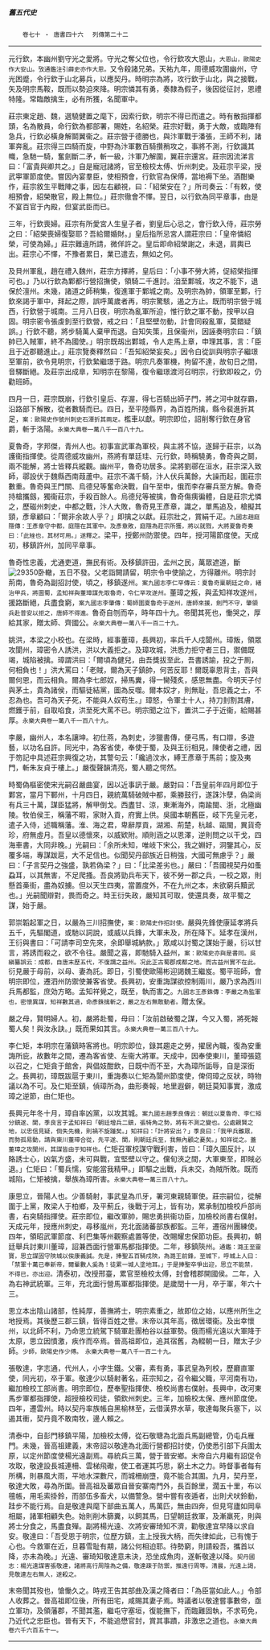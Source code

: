 

##### 舊五代史
　　`卷七十 ‧ 唐書四十六`
　`列傳第二十二`

* * *

元行欽，本幽州劉守光之愛將。守光之奪父位也，令行欽攻大恩山，`大恩山，歐陽史作大安山。攷通鑑注引薛史亦作大恩。`又令殺諸兄弟。天祐九年，周德威攻圍幽州，守光困蹙，令行欽于山北募兵，以應契丹。時明宗為將，攻行欽于山北，與之接戰，矢及明宗馬鞍，既而以勢迫來降。明宗憐其有勇，奏隸為假子，後因從征討，恩禮特隆。常臨敵擒生，必有所獲，名聞軍中。

莊宗東定趙、魏，選驍健置之麾下，因索行欽，明宗不得已而遣之。時有散指揮都頭，名為散員，命行欽為都部署，賜姓，名紹榮。莊宗好戰，勇于大敵，或臨陣有急兵，行欽必橫身解鬬翼衞之。莊宗營于德勝也，與汴軍戰于潘張，王師不利，諸軍奔亂。莊宗得三四騎而旋，中野為汴軍數百騎攢矟攻之，事將不測，行欽識其幟，急馳一騎，奮劍斷二矛，斬一級，汴軍乃解圍，翼莊宗還宮。莊宗因流涕言曰：「富貴與卿共之。」自是寵冠諸將，官至檢校太傅、忻州刺史。及莊宗平梁，授武寕軍節度使。嘗因內宴羣臣，使相預會，行欽官為保傅，當地褥下坐。酒酣樂作，莊宗敘生平戰陣之事，因左右顧視，曰：「紹榮安在？」所司奏云：「有敕，使相預會，紹榮散官，殿上無位。」莊宗徹會不懌。翌日，以行欽為同平章事，由是不宴百官于內殿，但宴武臣而已。

三年，行欽喪婦。莊宗有所愛宮人生皇子者，劉皇后心忌之，會行欽入侍，莊宗勞之曰：「紹榮喪婦復娶耶？吾給爾婚財。」皇后指所忌宮人謂莊宗曰：「皇帝憐紹榮，可使為婦。」莊宗難違所請，微佯許之。皇后即命紹榮謝之，未退，肩輿已出。莊宗心不懌，不豫者累日，業已遣去，無如之何。

及貝州軍亂，趙在禮入魏州，莊宗方擇將，皇后曰：「小事不勞大將，促紹榮指揮可也。」乃以行欽為鄴都行營招撫使，領騎二千進討。洎至鄴城，攻之不能下，退保於澶州。未幾，諸道之師稍集，復進軍于鄴城之南。及明宗為帥，領軍至鄴，行欽來謁于軍中，拜起之際，誤呼萬歲者再，明宗驚駭，遏之方止。既而明宗營于城西，行欽營于城南。三月八日夜，明宗為亂軍所迫，惟行欽之軍不動，按甲以自固。明宗密令張虔釗至行欽營，戒之曰：「且堅壁勿動，計會同殺亂軍，莫錯疑誤。」行欽不聽，將步騎萬人棄甲而退。自知失策，且保衞州，因誣奏明宗曰：「鎮帥已入賊軍，終不為國使。」明宗既刼出鄴城，令人走馬上章，申理其事，言：「臣且于近郡聽進止。」莊宗覽奏釋然曰：「吾知紹榮妄矣。」因令白從訓與明宗子繼璟至軍前，欲令見明宗，行欽縶繼璟于路。明宗凡奏軍機，拘留不達，故旬日之間，音驛斷絕。及莊宗出成臯，知明宗在黎陽，復令繼璟渡河召明宗，行欽即殺之，仍勸班師。

四月一日，莊宗既崩，行欽引皇后、存渥，得七百騎出師子門，將之河中就存霸，沿路部下解散，從者數騎而已。四日，至平陸縣界，為百姓所擒，縣令裴進折其足，`案：歐陽史作虢州刺史石潭折其兩足。`檻車以獻。明宗即位，詔削奪行欽在身官爵，斬于洛陽。`永樂大典卷一萬八千一百八十九。`

夏魯奇，字邦傑，青州人也。初事宣武軍為軍校，與主將不協，遂歸于莊宗，以為護衞指揮使。從周德威攻幽州，燕將有單廷珪、元行欽，時稱驍勇，魯奇與之鬬，兩不能解，將士皆釋兵縱觀。幽州平，魯奇功居多。梁將劉鄩在洹水，莊宗深入致師，鄩設伏于魏縣西南葭蘆中。莊宗不滿千騎，汴人伏兵萬餘，大譟而起，圍莊宗數重。魯奇與王門關、烏德兒等奮命決戰，自午至申，俄而李存審兵至方解。魯奇持槍攜劔，獨衞莊宗，手殺百餘人。烏德兒等被擒，魯奇傷痍徧體，自是莊宗尤憐之，歷磁州刺史，中都之戰，汴人大敗，魯奇見王彥章，識之，單馬追及，槍擬其頸，彥章顧曰：「爾非余故人乎？」即擒之以獻。莊宗壯之，賞絹千疋。`九國志趙庭隱傳：王彥章守中都，庭隱在其軍中。及彥章敗，庭隱為莊宗所獲，將以就戮，大將夏魯奇奏曰：「此矬也，其材可用。」遂釋之。`梁平，授鄭州防禦使。四年，授河陽節度使。天成初，移鎮許州，加同平章事。

魯奇性忠義，尤通吏道，撫民有術。及移鎮許田，孟州之民，萬眾遮道，斷![29350](../../imgs/29350.gif)卧轍，五日不發。父老詣闕請留，明宗令中使諭之，方得離州。明宗討荊南，魯奇為副招討使，頃之，移鎮遂州。`案九國志李仁罕傳云：夏魯奇稟朝廷之命，繕治甲兵，將圖蜀，孟知祥與董璋謀先取魯奇，令仁罕攻遂州。`董璋之叛，與孟知祥攻遂州，援路斷絕，兵盡食窮，`案九國志李肇傳：蜀師圍夏魯奇于遂州，唐師來援，劍門不守，肇領兵赴普安以拒之，唐師不得進。`魯奇自刎而卒，時年四十九。帝聞其死也，慟哭之，厚給其家，贈太師、齊國公。`永樂大典卷一萬八千一百二十九。`

姚洪，本梁之小校也。在梁時，經事董璋，長興初，率兵千人戍閬州。璋叛，領眾攻閬州，璋密令人誘洪，洪以大義拒之。及璋攻城，洪悉力拒守者三日，禦備既竭，城陷被擒。璋謂洪曰：「爾頃為健兒，由吾獎拔至此，吾書誘諭，投之于厠，何相負也！」洪大罵曰：「老賊，爾為天子鎮帥，何苦反耶！爾既辜恩背主，吾與爾何恩，而云相負。爾為李七郎奴，掃馬糞，得一臠殘炙，感恩無盡。今明天子付與茅土，貴為諸侯，而驅徒結黨，圖為反噬。爾本奴才，則無耻，吾忠義之士，不忍為也。吾可為天子死，不能與人奴苟生。」璋怒，令軍士十人，持刀刲割其膚，燃鑊于前，自取啗食，洪至死大罵不已。明宗聞之泣下，置洪二子于近衞，給賜甚厚。`永樂大典卷一萬八千一百八十九。`

李嚴，幽州人，本名讓坤。初仕燕，為刺史，涉獵書傳，便弓馬，有口辯，多遊藝，以功名自許。同光中，為客省使，奉使于蜀，及與王衍相見，陳使者之禮，因于笏記中具述莊宗興復之功，其警句云：「纔過汶水，縛王彥章于馬前；旋及夷門，斬朱友貞于樓上。」嚴復聲韻清亮，蜀人聽之愕然。

時蜀偽樞密使宋光嗣召嚴曲宴，因以近事訊于嚴。嚴對曰：「吾皇前年四月即位于鄴宮，當月下鄆州，十月四日，親統萬騎破賊中都，乘勝鼓行，遂誅汴孽，偽梁尚有兵三十萬，謀臣猛將，解甲倒戈。西盡甘、涼，東漸海外，南踰閩、浙，北極幽陵。牧伯侯王，稱藩不暇，家財入貢，府實上供。吳國本朝舊臣，岐下先皇元老，遣子入侍，述職稱藩。淮、海之君，卑辭厚貢，湖湘、荊楚，杭越、甌閩，異貨奇珍，府無虛月。吾皇以德懷來，以威欵附。順則涵之以恩澤，逆則問之以干戈，四海車書，大同非晚。」光嗣曰：「余所未知，唯岐下宋公，我之婣好，洞鑒其心，反覆多端，專謀跋扈，大不足信也。似聞契丹部族近日稍強，大國可無慮乎？」嚴曰：「子言契丹之強盛，孰若偽梁？」曰：「比梁差劣也。」嚴曰：「吾國視契丹如蚤蝨耳，以其無害，不足爬搔。吾良將勁兵布天下，彼不勞一郡之兵，一校之眾，則懸首槀街，盡為奴擄。但以天生四夷，當置度外，不在九州之本，未欲窮兵黷武也。」光嗣聞辯對，畏而奇之。時王衍失政，嚴知其可取，使還具奏，故平蜀之謀，始于嚴。

郭崇韜起軍之日，以嚴為三川招撫使，`案：歐陽史作招討使。`嚴與先鋒使康延孝將兵五千，先驅閣道，或馳以詞說，或威以兵鋒，大軍未及，所在降下。延孝在漢州，王衍與書曰：「可請李司空先來，余即舉城納款。」眾咸以討蜀之謀始于嚴，衍以甘言，將誘而殺之，欲不令往。嚴聞之喜，即馳騎入益州，`案：歐陽史亦與是書同。吳縝纂誤云：成都，自唐末歷五代，不復謂之益州。况此正古蜀郡成都之地。而古益州實不在此。`衍見嚴于母前，以母、妻為託。即日，引蜀使歐陽彬迎謁魏王繼岌。蜀平班師，會明宗即位，遷泗州防禦使兼客省使。長興初，安重誨謀欲控制兩川，嚴乃求為西川兵馬都監，庶効方略。孟知祥覺之，既至，執而害之。`九國志王彥銖傳：李嚴之為監軍也，密懷異謀，知祥數其過，命彥銖擒斬之，嚴之左右無敢動者。`贈太保。

嚴之母，賢明婦人。初，嚴將赴蜀，母曰：「汝前啟破蜀之謀，今又入蜀，將死報蜀人矣！與汝永訣。」既而果如其言。`永樂大典卷一萬三百八十九。`

李仁矩，本明宗在藩鎮時客將也。明宗即位，錄其趨走之勞，擢居內職，復為安重誨所庇，故數年之間，遷為客省使、左衞大將軍。天成中，因奉使東川，董璋張筵以召之，仁矩貪于館舍，與倡妓酣飲，日既中而不至，大為璋所詬辱，自是深銜之。長興初，璋既跋扈于東川，重誨奏以仁矩為閬州節度使，俾伺璋之反狀，時物議以為不可。及仁矩至鎮，偵璋所為，曲形奏報，地里遐僻，朝廷莫知事實，激成璋之逆節，由仁矩也。

長興元年冬十月，璋自率凶黨，以攻其城。`案九國志趙季良傳云：朝廷以夏魯奇、李仁矩分鎮遂、閬，季良言于孟知祥曰「朝廷增兵二鎮，張犄角之勢，將有不測之變也。公處親賢之地，以忠信見疑，倘失先機，則禍不旋踵矣。」知祥曰：「計將安出？」季良曰：「我甲兵雖眾，而勢孤易動，請與東川董璋合從，先平遂、閬，則朝廷兵至，我無內顧之憂矣。」知祥從之。蓋董璋之攻閬州，其謀皆由于知祥也。`仁矩召軍校謀守戰利害，皆曰：「璋久圖反計，以賂誘士心，凶氣方盛，未可與戰，宜堅壁以守之。儻旬浹之間，大軍東至，即賊必退。」仁矩曰：「蜀兵懦，安能當我精甲。」即驅之出戰，兵未交，為賊所敗。既而城陷，仁矩被擒，舉族為璋所害。`永樂大典卷一萬三百八十九。`

康思立，晉陽人也。少善騎射，事武皇為爪牙，署河東親騎軍使。莊宗嗣位，從解圍于上黨，敗梁人于柏鄉，及平薊丘，後戰于河上，皆有功，累承制加檢校戶部尚書，右突騎指揮使。莊宗即位，繼改軍帥，賜忠勇拱衞功臣，加檢校尚書右僕射。天成元年，授應州刺史，尋移嵐州，充北面諸蕃部族都監。三年，遷宿州團練使。四年，領昭武軍節度、利巴集等州觀察處置等使，改賜耀忠保節功臣。長興初，朝廷舉兵討東川董璋，詔兼西面行營軍馬都指揮使。二年，移鎮陝州。`通鑑：潞王至靈寶，思立謀固守陝城以俟康義誠。先是，捧聖五百騎戍陝，為潞王前鋒，至城下，呼城上人曰：「禁軍十萬已奉新帝，爾輩數人奚為！徒累一城人塗地耳。」于是捧聖卒爭出迎，思立不能禁，不得已，亦出迎。`清泰初，改授邢臺，累官至檢校太傅，封會稽郡開國侯。二年，入為右神武統軍。三年，充北面行營馬軍都指揮使。是歲閏十一月，卒于軍，年六十三。

思立本出陰山諸部，性純厚，善撫將士，明宗素重之，故即位之始，以應州所生之地授焉。其後歷三郡三鎮，皆得百姓之譽。末帝以其年高，徵居環衞。及出幸懷州，以北師不利，乃命思立統駕下騎軍赴團柏谷以益軍勢。俄而楊光遠以大軍降于太原，思立因憤激，疾作而卒焉。晉高祖即位，追其宿舊，為輟朝一日，贈太子少師。`少師，歐陽史作少傅。　永樂大典卷一萬八千一百二十九。`

張敬達，字志通，代州人，小字生鐵。父審，素有勇，事武皇為列校，歷廳直軍使，同光初，卒于軍。敬達少以騎射著名，莊宗知之，召令繼父職，平河南有功，繼加檢校工部尚書。明宗即位，歷奉聖指揮使、檢校尚書右僕射。長興中，改河東馬步軍都指揮使，超授檢校司徒，領欽州刺史。三年，加檢校太保、應州節度使。四年，遷雲州。時以契丹率族帳自黑榆林至，云借漢界水草，敬達每聚兵塞下，以遏其衝，契丹竟不敢南牧，邊人賴之。

清泰中，自彭門移鎮平陽，加檢校太傅，從石敬瑭為北面兵馬副總管，仍屯兵雁門。未幾，晉高祖建義，末帝詔以敬達為北面行營都招討使，仍使悉引部下兵圍太原，以定州節度使楊光遠副焉。尋統兵三萬，營于晉安鄉。末帝自六月繼有詔促令攻取，敬達設長城連柵、雲梯飛礮，使工者運其巧思，窮土木之力。時督事者每有所構，則暴風大雨，平地水深數尺，而城柵崩墮，竟不能合其圍。九月，契丹至，敬達大敗，尋為所圍。晉高祖及蕃眾自晉安寨南門外，長百餘里，濶五十里，布以氊帳，用毛索掛鈴，而部伍多畜犬，以備警急。營中嘗有夜遁者，出則犬吠鈴動，跬步不能行焉。自是敬達與麾下部曲五萬人，馬萬匹，無由四奔，但見穹廬如岡阜相屬，諸軍相顧失色。始則削木篩糞，以飼其馬，日望朝廷救軍，及漸羸死，則與將士分食之，馬盡食殫。副將楊光遠、次將安審琦知不濟，勸敬達宜早降以求自安。敬達曰：「吾受恩于明宗，位歷方鎮，主上授我大柄，而失律如此，已有愧于心也。今救軍在近，旦暮雪耻有期，諸公何相迫耶。待勢窮，則請殺吾，攜首以降，亦未為晚。」光遠、審琦知敬達意未決，恐坐成魚肉，遂斬敬達以降。`契丹國志：楊光遠謀害張敬達，諸將高行周陰為之備，敬達疎于防禦，推遠行周等。清晨，光遠上謁，見敬達左右無人，遂殺之。`

末帝聞其歿也，愴慟久之。時戎王告其部曲及漢之降者曰：「為臣當如此人。」令部人收葬之。晉高祖即位後，所有田宅，咸賜其妻子焉。時議者以敬達嘗事數帝，亟立軍功，及領藩郡，不聞其濫，繼屯守塞垣，復能撫下，而臨難固執，不求苟免，乃近代之忠臣也。晉有天下，不能追懋官封，賞其事蹟，非激忠之道也。`永樂大典卷六千六百五十一。`

* * *

